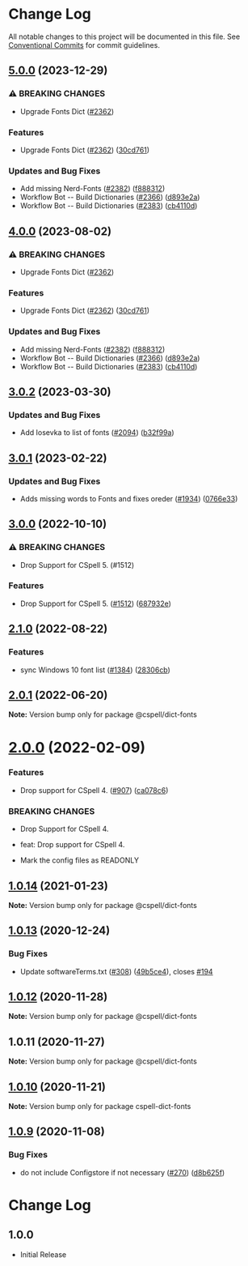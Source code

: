 # Change Log

All notable changes to this project will be documented in this file.
See [Conventional Commits](https://conventionalcommits.org) for commit guidelines.

## [5.0.0](https://github.com/calvinballing/cspell-dicts/compare/@cspell/dict-fonts-v4.0.0...@cspell/dict-fonts@5.0.0) (2023-12-29)


### ⚠ BREAKING CHANGES

* Upgrade Fonts Dict ([#2362](https://github.com/calvinballing/cspell-dicts/issues/2362))

### Features

* Upgrade Fonts Dict ([#2362](https://github.com/calvinballing/cspell-dicts/issues/2362)) ([30cd761](https://github.com/calvinballing/cspell-dicts/commit/30cd7611d79ff44e319a49682f06b18b95d91cd6))


### Updates and Bug Fixes

* Add missing Nerd-Fonts ([#2382](https://github.com/calvinballing/cspell-dicts/issues/2382)) ([f888312](https://github.com/calvinballing/cspell-dicts/commit/f888312bb34429c5204a2884c04f82fa791352c7))
* Workflow Bot -- Build Dictionaries ([#2366](https://github.com/calvinballing/cspell-dicts/issues/2366)) ([d893e2a](https://github.com/calvinballing/cspell-dicts/commit/d893e2a77d3e0689dde4d4cae3f63f28a0549951))
* Workflow Bot -- Build Dictionaries ([#2383](https://github.com/calvinballing/cspell-dicts/issues/2383)) ([cb4110d](https://github.com/calvinballing/cspell-dicts/commit/cb4110d8d56bbda80c92a4d9d1831ff613fd54f8))

## [4.0.0](https://github.com/streetsidesoftware/cspell-dicts/compare/@cspell/dict-fonts@3.0.2...@cspell/dict-fonts@4.0.0) (2023-08-02)


### ⚠ BREAKING CHANGES

* Upgrade Fonts Dict ([#2362](https://github.com/streetsidesoftware/cspell-dicts/issues/2362))

### Features

* Upgrade Fonts Dict ([#2362](https://github.com/streetsidesoftware/cspell-dicts/issues/2362)) ([30cd761](https://github.com/streetsidesoftware/cspell-dicts/commit/30cd7611d79ff44e319a49682f06b18b95d91cd6))


### Updates and Bug Fixes

* Add missing Nerd-Fonts ([#2382](https://github.com/streetsidesoftware/cspell-dicts/issues/2382)) ([f888312](https://github.com/streetsidesoftware/cspell-dicts/commit/f888312bb34429c5204a2884c04f82fa791352c7))
* Workflow Bot -- Build Dictionaries ([#2366](https://github.com/streetsidesoftware/cspell-dicts/issues/2366)) ([d893e2a](https://github.com/streetsidesoftware/cspell-dicts/commit/d893e2a77d3e0689dde4d4cae3f63f28a0549951))
* Workflow Bot -- Build Dictionaries ([#2383](https://github.com/streetsidesoftware/cspell-dicts/issues/2383)) ([cb4110d](https://github.com/streetsidesoftware/cspell-dicts/commit/cb4110d8d56bbda80c92a4d9d1831ff613fd54f8))

## [3.0.2](https://github.com/streetsidesoftware/cspell-dicts/compare/@cspell/dict-fonts@3.0.1...@cspell/dict-fonts@3.0.2) (2023-03-30)


### Updates and Bug Fixes

* Add Iosevka to list of fonts ([#2094](https://github.com/streetsidesoftware/cspell-dicts/issues/2094)) ([b32f99a](https://github.com/streetsidesoftware/cspell-dicts/commit/b32f99a9c74fb60e07c650dc235b4b546b0274cd))

## [3.0.1](https://github.com/streetsidesoftware/cspell-dicts/compare/@cspell/dict-fonts@3.0.0...@cspell/dict-fonts@3.0.1) (2023-02-22)


### Updates and Bug Fixes

* Adds missing words to Fonts and fixes oreder ([#1934](https://github.com/streetsidesoftware/cspell-dicts/issues/1934)) ([0766e33](https://github.com/streetsidesoftware/cspell-dicts/commit/0766e339fae018f8975716f0ae2046168ef95df5))

## [3.0.0](https://github.com/streetsidesoftware/cspell-dicts/compare/@cspell/dict-fonts@2.1.0...@cspell/dict-fonts@3.0.0) (2022-10-10)


### ⚠ BREAKING CHANGES

* Drop Support for CSpell 5. (#1512)

### Features

* Drop Support for CSpell 5. ([#1512](https://github.com/streetsidesoftware/cspell-dicts/issues/1512)) ([687932e](https://github.com/streetsidesoftware/cspell-dicts/commit/687932e187e4bce87d7904e3a2e53dd6de6ac372))

## [2.1.0](https://github.com/streetsidesoftware/cspell-dicts/compare/@cspell/dict-fonts@2.0.1...@cspell/dict-fonts@2.1.0) (2022-08-22)


### Features

* sync Windows 10 font list ([#1384](https://github.com/streetsidesoftware/cspell-dicts/issues/1384)) ([28306cb](https://github.com/streetsidesoftware/cspell-dicts/commit/28306cbde60f8069db753a60499934ba1629c60b))

## [2.0.1](https://github.com/streetsidesoftware/cspell-dicts/compare/@cspell/dict-fonts@2.0.0...@cspell/dict-fonts@2.0.1) (2022-06-20)

**Note:** Version bump only for package @cspell/dict-fonts





# [2.0.0](https://github.com/streetsidesoftware/cspell-dicts/compare/@cspell/dict-fonts@1.0.14...@cspell/dict-fonts@2.0.0) (2022-02-09)


### Features

* Drop support for CSpell 4. ([#907](https://github.com/streetsidesoftware/cspell-dicts/issues/907)) ([ca078c6](https://github.com/streetsidesoftware/cspell-dicts/commit/ca078c6a2e188cc3cf6276db1ba7e007f0f06f27))


### BREAKING CHANGES

* Drop Support for CSpell 4.

* feat: Drop support for CSpell 4.
* Mark the config files as READONLY





## [1.0.14](https://github.com/streetsidesoftware/cspell-dicts/compare/@cspell/dict-fonts@1.0.13...@cspell/dict-fonts@1.0.14) (2021-01-23)

**Note:** Version bump only for package @cspell/dict-fonts





## [1.0.13](https://github.com/streetsidesoftware/cspell-dicts/compare/@cspell/dict-fonts@1.0.12...@cspell/dict-fonts@1.0.13) (2020-12-24)


### Bug Fixes

* Update softwareTerms.txt ([#308](https://github.com/streetsidesoftware/cspell-dicts/issues/308)) ([49b5ce4](https://github.com/streetsidesoftware/cspell-dicts/commit/49b5ce4a2436f3c99969d6425128d55f84c8a7fc)), closes [#194](https://github.com/streetsidesoftware/cspell-dicts/issues/194)





## [1.0.12](https://github.com/streetsidesoftware/cspell-dicts/compare/@cspell/dict-fonts@1.0.11...@cspell/dict-fonts@1.0.12) (2020-11-28)

**Note:** Version bump only for package @cspell/dict-fonts





## 1.0.11 (2020-11-27)

**Note:** Version bump only for package @cspell/dict-fonts





## [1.0.10](https://github.com/streetsidesoftware/cspell-dicts/compare/cspell-dict-fonts@1.0.9...cspell-dict-fonts@1.0.10) (2020-11-21)

**Note:** Version bump only for package cspell-dict-fonts

## [1.0.9](https://github.com/streetsidesoftware/cspell-dicts/compare/cspell-dict-fonts@1.0.8...cspell-dict-fonts@1.0.9) (2020-11-08)

### Bug Fixes

- do not include Configstore if not necessary ([#270](https://github.com/streetsidesoftware/cspell-dicts/issues/270)) ([d8b625f](https://github.com/streetsidesoftware/cspell-dicts/commit/d8b625f2f42d5cc6c4a9390216ac1e5037886e44))

# Change Log

## 1.0.0

- Initial Release
